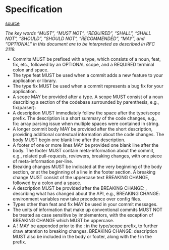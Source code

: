 # Specification
[source](https://www.conventionalcommits.org/en/v1.0.0-beta.4/#specification)

*The key words “MUST”, “MUST NOT”, “REQUIRED”, “SHALL”, “SHALL NOT”, “SHOULD”, “SHOULD NOT”, “RECOMMENDED”, “MAY”, and “OPTIONAL” in this document are to be interpreted as described in RFC 2119.*

- Commits MUST be prefixed with a type, which consists of a noun, feat, fix, etc., followed by an OPTIONAL scope, and a REQUIRED terminal colon and space.
- The type feat MUST be used when a commit adds a new feature to your application or library.
- The type fix MUST be used when a commit represents a bug fix for your application.
- A scope MAY be provided after a type. A scope MUST consist of a noun describing a section of the codebase surrounded by parenthesis, e.g., fix(parser):
- A description MUST immediately follow the space after the type/scope prefix. The description is a short summary of the code changes, e.g., fix: array parsing issue when multiple spaces were contained in string.
- A longer commit body MAY be provided after the short description, providing additional contextual information about the code changes. The body MUST begin one blank line after the description.
- A footer of one or more lines MAY be provided one blank line after the body. The footer MUST contain meta-information about the commit, e.g., related pull-requests, reviewers, breaking changes, with one piece of meta-information per-line.
- Breaking changes MUST be indicated at the very beginning of the body section, or at the beginning of a line in the footer section. A breaking change MUST consist of the uppercase text BREAKING CHANGE, followed by a colon and a space.
- A description MUST be provided after the BREAKING CHANGE: , describing what has changed about the API, e.g., BREAKING CHANGE: environment variables now take precedence over config files.
- Types other than feat and fix MAY be used in your commit messages.
- The units of information that make up conventional commits MUST NOT be treated as case sensitive by implementors, with the exception of BREAKING CHANGE which MUST be uppercase.
- A ! MAY be appended prior to the : in the type/scope prefix, to further draw attention to breaking changes. BREAKING CHANGE: description MUST also be included in the body or footer, along with the ! in the prefix.

